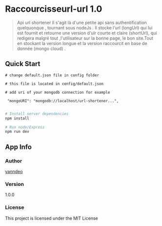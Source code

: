 # Raccourcisseurl-url 1.0

> Api url shortener
Il s'agit là d'une petite api sans authentification quelquonque , tournant sous nodeJs . Il stocke l'url (longUrl) qui lui est fournit et retourne une version d'ulr courte et claire (shortUrl), qui redigera malgré tout ,l'utilisateur sur la bonne page, le bon site.Tout en stockant la version longue et la version raccourcit en base de donnée (mongo cloud) .

## Quick Start

```
# change default.json file in config folder

# this file is located in config/default.json

# add uri of your mongodb connection for example

 "mongoURI": "mongodb://localhost/url-shortener...",
 
```

```bash
# Install server dependencies
npm install

# Run node/Express 
npm run dev

```

## App Info

### Author
[yanndeo](http://www.yanndeo.xyz)

### Version

1.0.0

### License

This project is licensed under the MIT License
